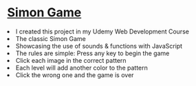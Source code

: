 <h1><a href="https://gsherm23.github.io/Simon-Game-Project/">Simon Game</a></h1>
<li> I created this project in my Udemy Web Development Course </li>
<li> The classic Simon Game </li>
<li> Showcasing the use of sounds & functions with JavaScript</li>
<li> The rules are simple: Press any key to begin the game </li>
<li> Click each image in the correct pattern</li>
<li> Each level will add another color to the pattern </li>
<li> Click the wrong one and the game is over </li>
